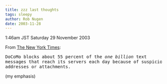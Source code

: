 ```yaml
---
title: zzz last thoughts
tags: sleepy
author: Rob Nugen
date: 2003-11-28
---
```


<p class=date>1:46am JST Saturday 29 November 2003</p>

<p>From <a
href="http://www.nytimes.com/2003/11/28/technology/28cell.html?th">The
New York Times</a>:</p>

<pre>
DoCoMo blocks about 55 percent of the <em>one billion</em> text
messages that reach its servers each day because of suspicious return
addresses or attachments.
</pre>

<p>(my emphasis)</p>
